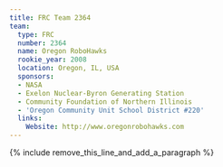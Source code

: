 ```yaml
---
title: FRC Team 2364
team:
  type: FRC
  number: 2364
  name: Oregon RoboHawks
  rookie_year: 2008
  location: Oregon, IL, USA
  sponsors:
  - NASA
  - Exelon Nuclear-Byron Generating Station
  - Community Foundation of Northern Illinois
  - 'Oregon Community Unit School District #220'
  links:
    Website: http://www.oregonrobohawks.com
---
```


{% include remove_this_line_and_add_a_paragraph %}